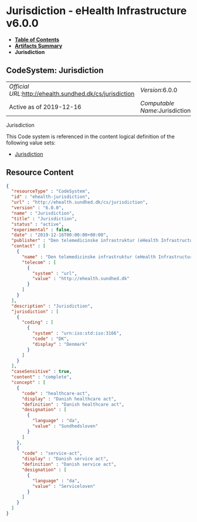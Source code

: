 # Jurisdiction - eHealth Infrastructure v6.0.0

* [**Table of Contents**](toc.md)
* [**Artifacts Summary**](artifacts.md)
* **Jurisdiction**

## CodeSystem: Jurisdiction 

| | |
| :--- | :--- |
| *Official URL*:http://ehealth.sundhed.dk/cs/jurisdiction | *Version*:6.0.0 |
| Active as of 2019-12-16 | *Computable Name*:Jurisdiction |

 
Jurisdiction 

 This Code system is referenced in the content logical definition of the following value sets: 

* [Jurisdiction](ValueSet-ehealth-jurisdiction.md)



## Resource Content

```json
{
  "resourceType" : "CodeSystem",
  "id" : "ehealth-jurisdiction",
  "url" : "http://ehealth.sundhed.dk/cs/jurisdiction",
  "version" : "6.0.0",
  "name" : "Jurisdiction",
  "title" : "Jurisdiction",
  "status" : "active",
  "experimental" : false,
  "date" : "2019-12-16T00:00:00+00:00",
  "publisher" : "Den telemedicinske infrastruktur (eHealth Infrastructure)",
  "contact" : [
    {
      "name" : "Den telemedicinske infrastruktur (eHealth Infrastructure)",
      "telecom" : [
        {
          "system" : "url",
          "value" : "http://ehealth.sundhed.dk"
        }
      ]
    }
  ],
  "description" : "Jurisdiction",
  "jurisdiction" : [
    {
      "coding" : [
        {
          "system" : "urn:iso:std:iso:3166",
          "code" : "DK",
          "display" : "Denmark"
        }
      ]
    }
  ],
  "caseSensitive" : true,
  "content" : "complete",
  "concept" : [
    {
      "code" : "healthcare-act",
      "display" : "Danish healthcare act",
      "definition" : "Danish healthcare act",
      "designation" : [
        {
          "language" : "da",
          "value" : "Sundhedsloven"
        }
      ]
    },
    {
      "code" : "service-act",
      "display" : "Danish service act",
      "definition" : "Danish service act",
      "designation" : [
        {
          "language" : "da",
          "value" : "Serviceloven"
        }
      ]
    }
  ]
}

```
